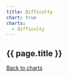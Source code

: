 ```yaml
---
title: Difficulty
chart: true
charts:
  - difficulty
---
```


<h2>{{ page.title }}</h2>

<canvas id="difficulty-chart" class="chart" height="150" style="width:100%;"></canvas>

<a href="{{ site.baseurl }}/{{ page.lang }}/charts">Back to charts</a>
